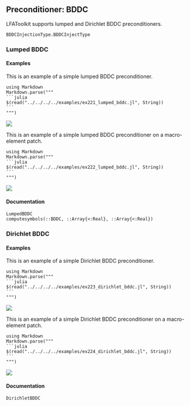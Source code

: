 ## Preconditioner: BDDC

LFAToolkit supports lumped and Dirichlet BDDC preconditioners.

```@docs
BDDCInjectionType.BDDCInjectType
```

### Lumped BDDC

#### Examples

This is an example of a simple lumped BDDC preconditioner.

````@eval
using Markdown
Markdown.parse("""
```julia
$(read("../../../../examples/ex221_lumped_bddc.jl", String))
```
""")
````
![](../../img/221_lumped_bddc_spectral_radius_3_2d.png)

This is an example of a simple lumped BDDC preconditioner on a macro-element patch.

````@eval
using Markdown
Markdown.parse("""
```julia
$(read("../../../../examples/ex222_lumped_bddc.jl", String))
```
""")
````
![](../../img/222_lumped_bddc_spectral_radius_4_elem_2d.png)

#### Documentation

```@docs
LumpedBDDC
computesymbols(::BDDC, ::Array{<:Real}, ::Array{<:Real})
```

### Dirichlet BDDC

#### Examples

This is an example of a simple Dirichlet BDDC preconditioner.

````@eval
using Markdown
Markdown.parse("""
```julia
$(read("../../../../examples/ex223_dirichlet_bddc.jl", String))
```
""")
````
![](../../img/223_dirichlet_bddc_spectral_radius_3_2d.png)

This is an example of a simple Dirichlet BDDC preconditioner on a macro-element patch.

````@eval
using Markdown
Markdown.parse("""
```julia
$(read("../../../../examples/ex224_dirichlet_bddc.jl", String))
```
""")
````
![](../../img/224_dirichlet_bddc_spectral_radius_4_elem_2d.png)

#### Documentation

```@docs
DirichletBDDC
```
